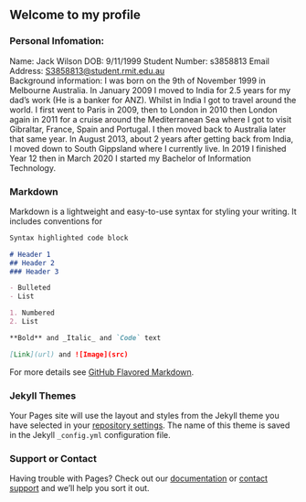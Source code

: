 ## Welcome to my profile

### Personal Infomation:

Name: Jack Wilson
DOB: 9/11/1999
Student Number: s3858813
Email Address: S3858813@student.rmit.edu.au  
Background information: I was born on the 9th of November 1999 in Melbourne Australia. In January 2009 I moved to India for 2.5 years for my dad’s work (He is a banker for ANZ). Whilst in India I got to travel around the world. I first went to Paris in 2009, then to London in 2010 then London again in 2011 for a cruise around the Mediterranean Sea where I got to visit Gibraltar, France, Spain and Portugal. I then moved back to Australia later that same year. In August 2013, about 2 years after getting back from India, I moved down to South Gippsland where I currently live. In 2019 I finished Year 12 then in March 2020 I started my Bachelor of Information Technology.


### Markdown

Markdown is a lightweight and easy-to-use syntax for styling your writing. It includes conventions for

```markdown
Syntax highlighted code block

# Header 1
## Header 2
### Header 3

- Bulleted
- List

1. Numbered
2. List

**Bold** and _Italic_ and `Code` text

[Link](url) and ![Image](src)
```

For more details see [GitHub Flavored Markdown](https://guides.github.com/features/mastering-markdown/).

### Jekyll Themes

Your Pages site will use the layout and styles from the Jekyll theme you have selected in your [repository settings](https://github.com/GameMaster1940/My-Profile/settings). The name of this theme is saved in the Jekyll `_config.yml` configuration file.

### Support or Contact

Having trouble with Pages? Check out our [documentation](https://help.github.com/categories/github-pages-basics/) or [contact support](https://github.com/contact) and we’ll help you sort it out.
